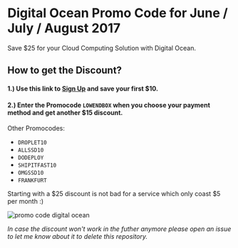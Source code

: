# Digital Ocean Promo Code for June / July / August 2017

Save $25 for your Cloud Computing Solution with Digital Ocean.

## How to get the Discount?  

####  1.) Use this link to [Sign Up](https://m.do.co/c/25b74399d9b5) and save your first $10.

#### 2.) Enter the Promocode `LOWENDBOX` when you choose your payment method and get another $15 discount.

Other Promocodes:

- `DROPLET10`
- `ALLSSD10`
- `DODEPLOY`
- `SHIPITFAST10`
- `OMGSSD10`
- `FRANKFURT`

Starting with a $25 discount is not bad for a service which only coast $5 per month :)
  
![promo code digital ocean](https://media.giphy.com/media/obQ0Q8dav3L5S/giphy.gif)

*In case the discount won't work in the futher anymore please open an issue to let me know about it to delete this repository.*
